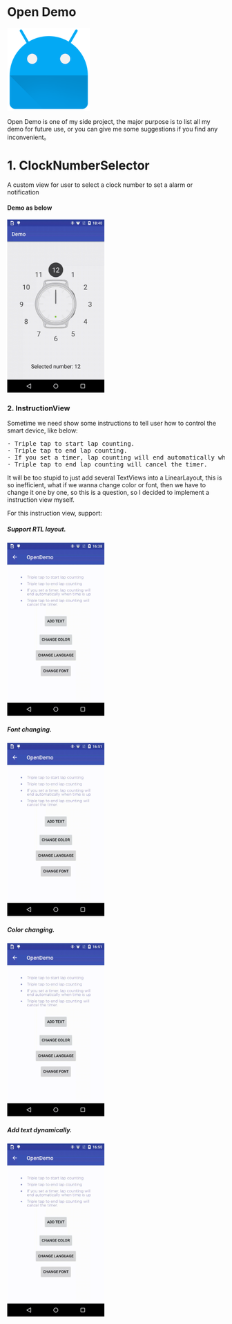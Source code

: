 # Open Demo
<img src="app/src/main/res/mipmap-xxxhdpi/ic_launcher.png" >

Open Demo is one of my side project, the major purpose is to list all my demo for future use, 
or you can give me some suggestions if you find any inconvenient。 

# 1. ClockNumberSelector
A custom view for user to select a clock number to set a alarm or notification

#### Demo as below

<img src="art/device-2016-11-10-184044.gif" height="400">

### 2. InstructionView
Sometime we need show some instructions to tell user how to control the smart device, like below:
<pre>
· Triple tap to start lap counting.
· Triple tap to end lap counting.
· If you set a timer, lap counting will end automatically when time is up.
· Triple tap to end lap counting will cancel the timer.
</pre>

It will be too stupid to just add several TextViews into a LinearLayout, this is so inefficient, 
what if we wanna change color or font, then we have to change it one by one, so this is a question, 
so I decided to implement a instruction view myself.

For this instruction view, support: 
##### Support RTL layout.
<img src="art/device-2016-11-29-163815.gif" height="400">

##### Font changing.
<img src="art/device-2016-11-29-165203.gif" height="400">

##### Color changing. 
<img src="art/device-2016-11-29-165138.gif" height="400">

##### Add text dynamically. 
<img src="art/device-2016-11-29-165047.gif" height="400">